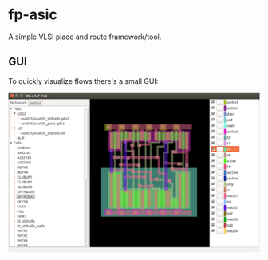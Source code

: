 # fp-asic
A simple VLSI place and route framework/tool.

## GUI
To quickly visualize flows there's a small GUI:

![gui](misc/fpasic.png)
